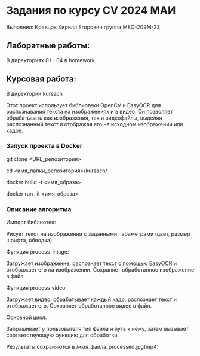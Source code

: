 # Задания по курсу CV 2024 МАИ
Выполнил: Кравцов Кирилл Егорович группа М8О-209М-23

## Лаборатные работы:
В директориях 01 - 04 в homework.

## Курсовая работа:
В директории kursach

Этот проект использует библиотеки OpenCV и EasyOCR для распознавания текста на изображениях и в видео. Он позволяет обрабатывать как изображения, так и видеофайлы, выделяя распознанный текст и отображая его на исходном изображении или кадре.

### Запуск проекта в Docker
git clone <URL_репозитория>

cd <имя_папки_репозитория>/kursach/

docker build -t <имя_образа>

docker run -it  <имя_образа>

### Описание алгоритма
Импорт библиотек:

Рисует текст на изображении с заданными параметрами (цвет, размер шрифта, обводка).

Функция process_image:

Загружает изображение, распознает текст с помощью EasyOCR и отображает его на изображении.
Сохраняет обработанное изображение в файл.

Функция process_video:

Загружает видео, обрабатывает каждый кадр, распознает текст и отображает его.
Сохраняет обработанное видео в файл.

Основной цикл:

Запрашивает у пользователя тип файла и путь к нему, затем вызывает соответствующую функцию для обработки.

Результаты сохраняются в /имя_файла_processed.jpg(mp4)
